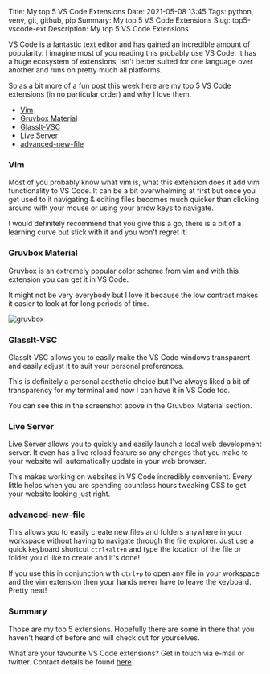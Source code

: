 Title: My top 5 VS Code Extensions
Date: 2021-05-08 13:45
Tags: python, venv, git, github, pip
Summary: My top 5 VS Code Extensions
Slug: top5-vscode-ext
Description: My top 5 VS Code Extensions

VS Code is a fantastic text editor and has gained an incredible amount of popularity.
I imagine most of you reading this probably use VS Code.
It has a huge ecosystem of extensions, isn't better suited for one language over another and runs on pretty much all platforms. 

So as a bit more of a fun post this week here are my top 5 VS Code extensions (in no particular order) and why I love them.

- [Vim](https://marketplace.visualstudio.com/items?itemName=vscodevim.vim)
- [Gruvbox Material](https://marketplace.visualstudio.com/items?itemName=sainnhe.gruvbox-material)
- [GlassIt-VSC](https://marketplace.visualstudio.com/items?itemName=s-nlf-fh.glassit)
- [Live Server](https://marketplace.visualstudio.com/items?itemName=ritwickdey.LiveServer)
- [advanced-new-file](https://marketplace.visualstudio.com/items?itemName=patbenatar.advanced-new-file)

### Vim

Most of you probably know what vim is, what this extension does it add vim functionality to VS Code. It can be a bit overwhelming at first but once you get used to it navigating & editing files becomes much quicker than clicking around with your mouse or using your arrow keys to navigate. 

I would definitely recommend that you give this a go, there is a bit of a learning curve but stick with it and you won't regret it!


### Gruvbox Material

Gruvbox is an extremely popular color scheme from vim and with this extension you can get it in VS Code.

It might not be very everybody but I love it because the low contrast makes it easier to look at for long periods of time.

![gruvbox]({static}/images/top5-vscode-ext/gruvbox.webp)

### GlassIt-VSC

GlassIt-VSC allows you to easily make the VS Code windows transparent and easily adjust it to suit your personal preferences.

This is definitely a personal aesthetic choice but I've always liked a bit of transparency for my terminal and now I can have it in VS Code too.

You can see this in the screenshot above in the Gruvbox Material section.

### Live Server

Live Server allows you to quickly and easily launch a local web development server. 
It even has a live reload feature so any changes that you make to your website will automatically update in your web browser.

This makes working on websites in VS Code incredibly convenient. Every little helps when you are spending countless hours tweaking CSS to get your website looking just right.

### advanced-new-file

This allows you to easily create new files and folders anywhere in your workspace without having to navigate through the file explorer. Just use a quick keyboard shortcut `ctrl+alt+n` and type the location of the file or folder you'd like to create and it's done!

If you use this in conjunction with `ctrl+p` to open any file in your workspace and the vim extension then your hands never have to leave the keyboard. Pretty neat!

### Summary 

Those are my top 5 extensions. Hopefully there are some in there that you haven't heard of before and will check out for yourselves.

What are your favourite VS Code extensions? Get in touch via e-mail or twitter. Contact details be found [here]({filename}/pages/about.md).